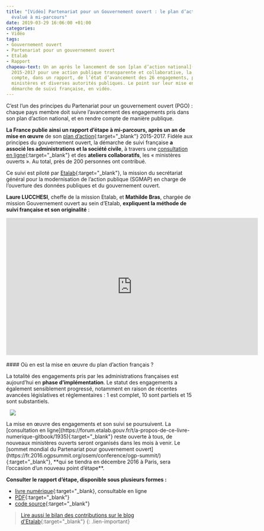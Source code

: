 ```yaml
---
title: "[Vidéo] Partenariat pour un Gouvernement ouvert : le plan d’action français
  évalué à mi-parcours"
date: 2019-03-29 16:06:00 +01:00
categories:
- Vidéo
tags:
- Gouvernement ouvert
- Partenariat pour un gouvernement ouvert
- Etalab
- Rapport
chapeau-text: Un an après le lancement de son [plan d’action national](http://www.modernisation.gouv.fr/laction-publique-se-transforme/en-ouvrant-les-donnees-publiques/gouvernement-ouvert-la-france-publie-son-plan-daction-national-ogp){:target="-blank"}
  2015-2017 pour une action publique transparente et collaborative, la France rend
  compte, dans un rapport, de l’état d’avancement des 26 engagements, portés par 10
  ministères et diverses autorités publiques. Le point sur leur mise en œuvre et la
  démarche de suivi française, en vidéo.
---
```


C’est l’un des principes du Partenariat pour un gouvernement ouvert (PGO) : chaque pays membre doit suivre l’avancement des engagements pris dans son plan d’action national, et en rendre compte de manière publique.

**La France publie ainsi un rapport d’étape à mi-parcours, après un an de mise en œuvre** de son [plan d’action](https://www.modernisation.gouv.fr/home/gouvernement-ouvert-la-france-publie-son-plan-daction-national-ogp){:target="_blank"} 2015-2017. Fidèle aux principes du gouvernement ouvert, la démarche de suivi française **a associé les administrations et la société civile**, à travers une [consultation en ligne](https://forum.etalab.gouv.fr/c/gouvernement-ouvert/suivi){:target="_blank"} et des **ateliers collaboratifs**, les « ministères ouverts ». Au total, près de 200 personnes ont contribué.

Ce suivi est piloté par [Etalab](http://www.etalab.gouv.fr/){:target="_blank"}, la mission du secrétariat général pour la modernisation de l’action publique (SGMAP) en charge de l’ouverture des données publiques et du gouvernement ouvert.

**Laure LUCCHESI**, cheffe de la mission Etalab, et **Mathilde Bras**, chargée de mission Gouvernement ouvert au sein d’Etalab, **expliquent la méthode de suivi française et son originalité** :<br>

<iframe frameborder="0" width="680" height="370" src="https://www.dailymotion.com/embed/video/x4lpew3" allowfullscreen allow="autoplay"></iframe>
<br>
<br>
#### Où en est la mise en œuvre du plan d’action français ?

La totalité des engagements pris par les administrations françaises est aujourd’hui en **phase d’implémentation**. Le statut des engagements a également sensiblement progressé, notamment en raison de récentes avancées législatives et réglementaires : 1 est complet, 10 sont partiels et 15 sont substantiels.

<figure class='image-right' style='width: 40%; margin-left: 10px;'><img src="/uploads/couv-final-rapport_autoevaluation_vblogpost-300x267.png"/>
</figure>La mise en œuvre des engagements et son suivi se poursuivent. La [consultation en ligne](https://forum.etalab.gouv.fr/t/a-propos-de-ce-livre-numerique-gitbook/1935){:target="_blank"} reste ouverte à tous, de nouveaux ministères ouverts seront organisés dans les mois à venir. Le [sommet mondial du Partenariat pour gouvernement ouvert](https://fr.2016.ogpsummit.org/osem/conference/ogp-summit/){:target="_blank"}, **qui se tiendra en décembre 2016 à Paris, sera l’occasion d’un nouveau point d’étape**.

**Consulter le rapport d’étape, disponible sous plusieurs formes :**
* [livre numérique](https://suivi-gouvernement-ouvert.etalab.gouv.fr/fr/){:target="_blank}, consultable en ligne
* [PDF](https://suivi-gouvernement-ouvert.etalab.gouv.fr/fr/suivi-plan-ogp-2015-2017_fr.pdf){:target="_blank"}
* [code source](https://framagit.org/etalab/suivi-plan-ogp-2015-2017/blob/master/fr/README.md){:target="_blank"}

> [Lire aussi le bilan des contributions sur le blog d'Etalab](https://www.etalab.gouv.fr/pgo-publication-du-rapport-detape-du-plan-daction-national-2015-2017){:target="_blank"}
{: .lien-important}
